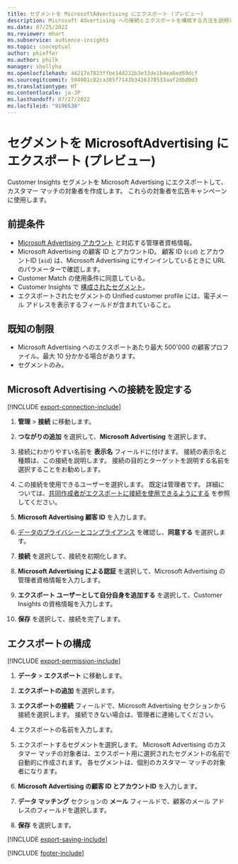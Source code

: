 ```yaml
---
title: セグメントを MicrosoftAdvertising にエクスポート (プレビュー)
description: Microsoft Advertising への接続とエクスポートを構成する方法を説明します。
ms.date: 07/25/2022
ms.reviewer: mhart
ms.subservice: audience-insights
ms.topic: conceptual
author: pkieffer
ms.author: philk
manager: shellyha
ms.openlocfilehash: 44217e7823ffbe14d232b3e33de1b4ea6ed69dcf
ms.sourcegitcommit: 594081c82ca385f7143b3416378533aaf2d6d0d3
ms.translationtype: HT
ms.contentlocale: ja-JP
ms.lasthandoff: 07/27/2022
ms.locfileid: "9196538"
---
```

# <a name="export-segments-to-microsoft-advertising-preview"></a>セグメントを MicrosoftAdvertising にエクスポート (プレビュー)

Customer Insights セグメントを Microsoft Advertising にエクスポートして、カスタマー マッチの対象者を作成します。 これらの対象者を広告キャンペーンに使用します。

## <a name="prerequisites"></a>前提条件

- [Microsoft Advertising アカウント](https://ads.microsoft.com/) と対応する管理者資格情報。
- Microsoft Advertising の顧客 ID とアカウントID。 顧客 ID (`cid`) とアカウントID (`aid`) は、Microsoft Advertising にサインインしているときに URL のパラメーターで確認します。
- Customer Match の使用条件に同意している。
- Customer Insights で [構成されたセグメント](segments.md)。
- エクスポートされたセグメントの Unified customer profile には、電子メール アドレスを表示するフィールドが含まれていること。

## <a name="known-limitations"></a>既知の制限

- Microsoft Advertising へのエクスポートあたり最大 500'000 の顧客プロファイル。最大 10 分かかる場合があります。
- セグメントのみ。

## <a name="set-up-connection-to-microsoft-advertising"></a>Microsoft Advertising への接続を設定する

[!INCLUDE [export-connection-include](includes/export-connection-admn.md)]

1. **管理** > **接続** に移動します。

1. **つながりの追加** を選択して、**Microsoft Advertising** を選択します。

1. 接続にわかりやすい名前を **表示名** フィールドに付けます。 接続の表示名と種類は、この接続を説明します。 接続の目的とターゲットを説明する名前を選択することをお勧めします。

1. この接続を使用できるユーザーを選択します。 既定は管理者です。 詳細については、[共同作成者がエクスポートに接続を使用できるようにする](connections.md#allow-contributors-to-use-a-connection-for-exports) を参照してください。

1. **Microsoft Advertising 顧客 ID** を入力します。

1. [データのプライバシーとコンプライアンス](connections.md#data-privacy-and-compliance) を確認し、**同意する** を選択します。

1. **接続** を選択して、接続を初期化します。

1. **Microsoft Advertising による認証** を選択して、Microsoft Advertising の管理者資格情報を入力します。

1. **エクスポート ユーザーとして自分自身を追加する** を選択して、Customer Insights の資格情報を入力します。

1. **保存** を選択して、接続を完了します。

## <a name="configure-an-export"></a>エクスポートの構成

[!INCLUDE [export-permission-include](includes/export-permission.md)]

1. **データ** > **エクスポート** に移動します。

1. **エクスポートの追加** を選択します。

1. **エクスポートの接続** フィールドで、Microsoft Advertising セクションから接続を選択します。 接続できない場合は、管理者に連絡してください。

1. エクスポートの名前を入力します。

1. エクスポートするセグメントを選択します。 Microsoft Advertising のカスタマー マッチの対象者は、エクスポート用に選択されたセグメントの名前で自動的に作成されます。 各セグメントは、個別のカスタマー マッチの対象者になります。

1. **Microsoft Advertising の顧客 ID とアカウントID** を入力します。

1. **データ マッチング** セクションの **メール** フィールドで、顧客のメール アドレスのフィールドを選択します。

1. **保存** を選択します。

[!INCLUDE [export-saving-include](includes/export-saving.md)]

[!INCLUDE [footer-include](includes/footer-banner.md)]
